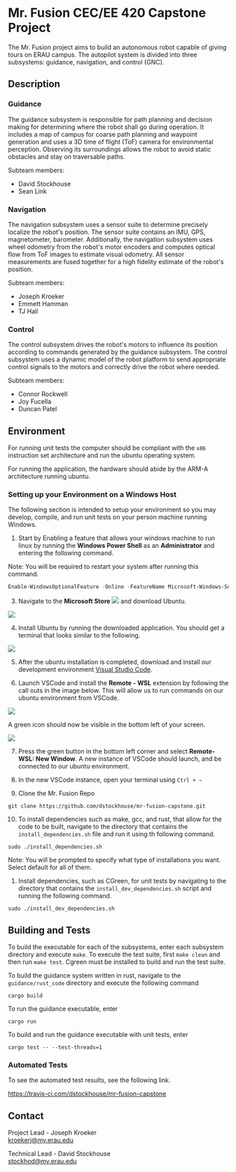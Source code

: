 # Mr. Fusion CEC/EE 420 Capstone Project

The Mr. Fusion project aims to build an autonomous robot capable of giving
tours on ERAU campus. The autopilot system is divided into three subsystems:
guidance, navigation, and control (GNC).

## Description

### Guidance

The guidance subsystem is responsible for path planning and decision making
for determining where the robot shall go during operation. It includes a
map of campus for coarse path planning and waypoint generation and uses a
3D time of flight (ToF) camera for environmental perception. Observing its
surroundings allows the robot to avoid static obstacles and stay on traversable
paths.

Subteam members:  
* David Stockhouse
* Sean Link

### Navigation

The navigation subsystem uses a sensor suite to determine precisely localize
the robot's position. The sensor suite contains an IMU, GPS, magnetometer, 
barometer. Additionally, the navigation subsystem uses wheel odometry from the
robot's motor encoders and computes optical flow from ToF images to estimate 
visual odometry. All sensor measurements are fused together for a high fidelity
estimate of the robot's position.

Subteam members:  
* Joseph Kroeker
* Emmett Hamman
* TJ Hall

### Control

The control subsystem drives the robot's motors to influence its position
according to commands generated by the guidance subsystem. The control
subsystem uses a dynamic model of the robot platform to send appropriate
control signals to the motors and correctly drive the robot where needed.

Subteam members:  
* Connor Rockwell
* Joy Fucella
* Duncan Patel

## Environment

For running unit tests the computer should be compliant with the `x86` instruction set architecture and run the ubuntu operating system.

For running the application, the hardware should abide by the ARM-A architecture running ubuntu.

### Setting up your Environment on a Windows Host

The following section is intended to setup your environment so you may develop, compile, and run unit tests on your person machine running Windows.


1. Start by Enabling a feature that allows your windows machine to run linux by running the **Windows Power Shell** as an **Administrator** and entering the following command.

Note: You will be required to restart your system after running this command.

``` powershell
Enable-WindowsOptionalFeature -Online -FeatureName Microsoft-Windows-Subsystem-Linux
```

3. Navigate to the **Microsoft Store** ![](doc/read_me_images/microsoft_store.png) and download Ubuntu.

![](doc/read_me_images/ubuntu_download.png)

4. Install Ubuntu by running the downloaded application. You should get a terminal that looks similar to the following.

![](doc/read_me_images/ubuntu_install.png)

5. After the ubuntu installation is completed, download and install our development environment [Visual Studio Code](https://code.visualstudio.com/).
   
6. Launch VSCode and install the **Remote - WSL** extension by following the call outs in the image below. This will allow us to run commands on our ubuntu environment from VSCode. 

![](doc/read_me_images/install_remote_wsl.png)

A green icon should now be visible in the bottom left of your screen.

![](doc/read_me_images/wsl_icon.png)

7. Press the green button in the bottom left corner and select **Remote-WSL: New Window**. A new instance of VSCode should launch, and be connected to our ubuntu environment.
   
8. In the new VSCode instance, open your terminal using `Ctrl + ~`

9. Clone the Mr. Fusion Repo

```
git clone https://github.com/dstockhouse/mr-fusion-capstone.git
```  

10.  To install dependencies such as make, gcc, and rust, that allow for the code to be built, navigate to the directory that contains the `install_dependencies.sh` file and run it using th following command.

```
sudo ./install_dependencies.sh
```

Note: You will be prompted to specify what type of installations you want. Select default for all of them.

1.  Install dependencies, such as CGreen, for unit tests  by navigating to the directory that contains the `install_dev_dependencies.sh` script and running the following command.

```
sudo ./install_dev_dependencies.sh
```

## Building and Tests

To build the executable for each of the subsystems, enter each subsystem directory and execute `make`. To execute the
test suite, first `make clean` and then run `make test`. Cgreen must be installed to build and run the test suite.

To build the guidance system written in rust, navigate to the `guidance/rust_code` directory and execute the following
command

```
cargo build
```

To run the guidance executable, enter

```
cargo run
```

To build and run the guidance executable with unit tests, enter

```
cargo test -- --test-threads=1
```

### Automated Tests

To see the automated test results, see the following link.

https://travis-ci.com/dstockhouse/mr-fusion-capstone

## Contact

Project Lead - Joseph Kroeker  
[kroekerj@my.erau.edu](mailto:kroekerj@my.erau.edu)

Technical Lead - David Stockhouse  
[stockhod@my.erau.edu](mailto:stockhod@my.erau.edu)

